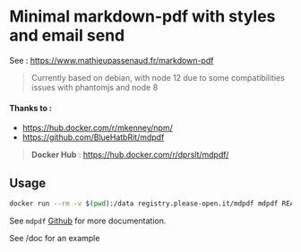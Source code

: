 # Minimal markdown-pdf with styles and email send

See : https://www.mathieupassenaud.fr/markdown-pdf

> Currently based on debian, with node 12 due to some compatibilities issues with phantomjs and node 8


#### Thanks to :
- https://hub.docker.com/r/mkenney/npm/
- https://github.com/BlueHatbRit/mdpdf

> **Docker Hub** : https://hub.docker.com/r/dprslt/mdpdf/

## Usage

```bash
docker run --rm -v $(pwd):/data registry.please-open.it/mdpdf mdpdf README.md
```

See `mdpdf` [Github](https://github.com/BlueHatbRit/mdpdf) for more documentation.

See /doc for an example
